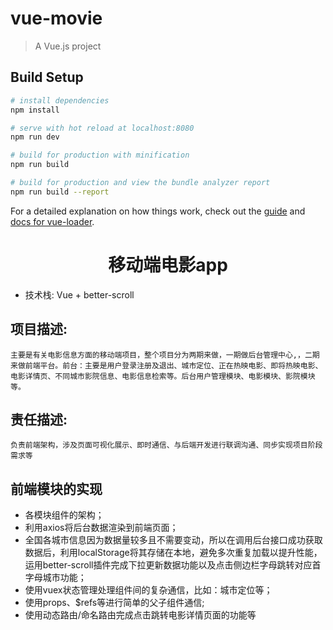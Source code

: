 # vue-movie

> A Vue.js project

## Build Setup

``` bash
# install dependencies
npm install

# serve with hot reload at localhost:8080
npm run dev

# build for production with minification
npm run build

# build for production and view the bundle analyzer report
npm run build --report
```

For a detailed explanation on how things work, check out the [guide](http://vuejs-templates.github.io/webpack/) and [docs for vue-loader](http://vuejs.github.io/vue-loader).


<div align="center">
  <h1>移动端电影app</h1>
</div>

- 技术栈: Vue + better-scroll

## 项目描述: 
    主要是有关电影信息方面的移动端项目，整个项目分为两期来做，一期做后台管理中心,，二期来做前端平台。前台：主要是用户登录注册及退出、城市定位、正在热映电影、即将热映电影、电影详情页、不同城市影院信息、电影信息检索等。后台用户管理模块、电影模块、影院模块等。
    
## 责任描述: 
    负责前端架构，涉及页面可视化展示、即时通信、与后端开发进行联调沟通、同步实现项目阶段需求等

## 前端模块的实现
- 各模块组件的架构；
- 利用axios将后台数据渲染到前端页面；
- 全国各城市信息因为数据量较多且不需要变动，所以在调用后台接口成功获取数据后，利用localStorage将其存储在本地，避免多次重复加载以提升性能，运用better-scroll插件完成下拉更新数据功能以及点击侧边栏字母跳转对应首字母城市功能；
- 使用vuex状态管理处理组件间的复杂通信，比如：城市定位等；
- 使用props、$refs等进行简单的父子组件通信;
- 使用动态路由/命名路由完成点击跳转电影详情页面的功能等


